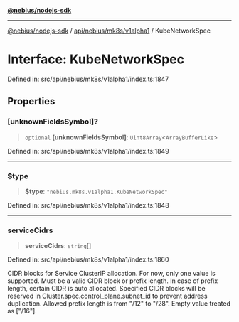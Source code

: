[**@nebius/nodejs-sdk**](../../../../../README.md)

---

[@nebius/nodejs-sdk](../../../../../README.md) / [api/nebius/mk8s/v1alpha1](../README.md) / KubeNetworkSpec

# Interface: KubeNetworkSpec

Defined in: src/api/nebius/mk8s/v1alpha1/index.ts:1847

## Properties

### \[unknownFieldsSymbol\]?

> `optional` **\[unknownFieldsSymbol\]**: `Uint8Array`\<`ArrayBufferLike`\>

Defined in: src/api/nebius/mk8s/v1alpha1/index.ts:1849

---

### $type

> **$type**: `"nebius.mk8s.v1alpha1.KubeNetworkSpec"`

Defined in: src/api/nebius/mk8s/v1alpha1/index.ts:1848

---

### serviceCidrs

> **serviceCidrs**: `string`[]

Defined in: src/api/nebius/mk8s/v1alpha1/index.ts:1860

CIDR blocks for Service ClusterIP allocation.
For now, only one value is supported.
Must be a valid CIDR block or prefix length.
In case of prefix length, certain CIDR is auto allocated.
Specified CIDR blocks will be reserved in Cluster.spec.control_plane.subnet_id to prevent address duplication.
Allowed prefix length is from "/12" to "/28".
Empty value treated as ["/16"].
